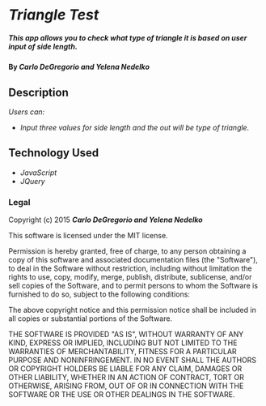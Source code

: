 # _Triangle Test_

##### This app allows you to check what type of triangle it is based on user input of side length.

#### By _**Carlo DeGregorio and Yelena Nedelko**_

## Description

_Users can:_

* _Input three values for side length and the out will be type of triangle._


## Technology Used
* _JavaScript_
* _JQuery_


### Legal

Copyright (c) 2015 **_Carlo DeGregorio and Yelena Nedelko_**

This software is licensed under the MIT license.

Permission is hereby granted, free of charge, to any person obtaining a copy
of this software and associated documentation files (the "Software"), to deal
in the Software without restriction, including without limitation the rights
to use, copy, modify, merge, publish, distribute, sublicense, and/or sell
copies of the Software, and to permit persons to whom the Software is
furnished to do so, subject to the following conditions:

The above copyright notice and this permission notice shall be included in
all copies or substantial portions of the Software.

THE SOFTWARE IS PROVIDED "AS IS", WITHOUT WARRANTY OF ANY KIND, EXPRESS OR
IMPLIED, INCLUDING BUT NOT LIMITED TO THE WARRANTIES OF MERCHANTABILITY,
FITNESS FOR A PARTICULAR PURPOSE AND NONINFRINGEMENT. IN NO EVENT SHALL THE
AUTHORS OR COPYRIGHT HOLDERS BE LIABLE FOR ANY CLAIM, DAMAGES OR OTHER
LIABILITY, WHETHER IN AN ACTION OF CONTRACT, TORT OR OTHERWISE, ARISING FROM,
OUT OF OR IN CONNECTION WITH THE SOFTWARE OR THE USE OR OTHER DEALINGS IN
THE SOFTWARE.
